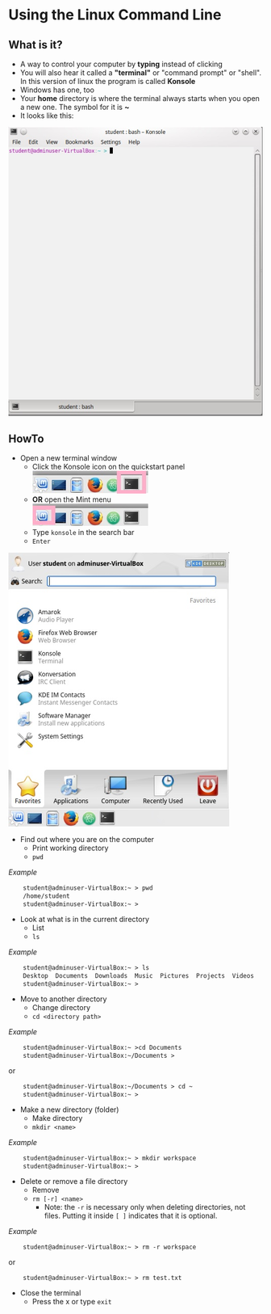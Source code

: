 # Using the Linux Command Line

## What is it? ##
- A way to control your computer by **typing** instead of clicking
- You will also hear it called a **"terminal"** or "command prompt" or "shell".  In this version of linux the program is called **Konsole**
- Windows has one, too
- Your **home** directory is where the terminal always starts when you open a new one.  The symbol for it is **~**
- It looks like this: 

![Terminal](images/terminal.jpg)

## HowTo ##

- Open a new terminal window
	- Click the Konsole icon on the quickstart panel<br>![Konsole Toolbar](images/konsole_toolbar.jpg)</br>
	- **OR** open the Mint menu <br>![Mint Toolbar](images/mint_toolbar.jpg)</br>
	- Type ```konsole``` in the search bar
	- ```Enter```

![Mint Search](images/searchbar.jpg)

- Find out where you are on the computer
	- Print working directory
	- ```pwd```

*Example*
```
    student@adminuser-VirtualBox:~ > pwd
    /home/student
    student@adminuser-VirtualBox:~ >
```
- Look at what is in the current directory
	- List
	- ```ls```

*Example*
```shell
	student@adminuser-VirtualBox:~ > ls
	Desktop  Documents  Downloads  Music  Pictures  Projects  Videos
	student@adminuser-VirtualBox:~ >
```
- Move to another directory
	- Change directory
	- ```cd <directory path>```

*Example*
```shell
    student@adminuser-VirtualBox:~ >cd Documents
    student@adminuser-VirtualBox:~/Documents >
```
or
```shell
    student@adminuser-VirtualBox:~/Documents > cd ~
    student@adminuser-VirtualBox:~ >
```
- Make a new directory (folder)
	- Make directory
	- ```mkdir <name>```

*Example*
```shell
	student@adminuser-VirtualBox:~ > mkdir workspace
	student@adminuser-VirtualBox:~ >
```
- Delete or remove a file directory
	- Remove
	- ```rm [-r] <name>```
		- Note: the ```-r``` is necessary only when deleting directories, not files.  Putting it inside ```[ ]``` indicates that it is optional.

*Example*

```
	student@adminuser-VirtualBox:~ > rm -r workspace
```
or
```
	student@adminuser-VirtualBox:~ > rm test.txt
```

- Close the terminal
	- Press the x or type ```exit```